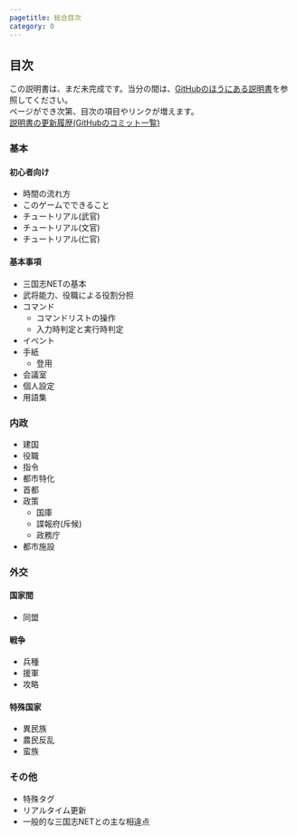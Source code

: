 ```yaml
---
pagetitle: 総合目次
category: 0
---
```


## 目次

この説明書は、まだ未完成です。当分の間は、[GitHubのほうにある説明書](https://github.com/kmycode/sangokukmy/wiki)を参照してください。  
ページができ次第、目次の項目やリンクが増えます。  
[説明書の更新履歴(GitHubのコミット一覧)](https://github.com/kmycode/sangokukmy-doc/commits/master)

### 基本
#### 初心者向け
* 時間の流れ方
* このゲームでできること
* チュートリアル(武官)
* チュートリアル(文官)
* チュートリアル(仁官)

#### 基本事項
* 三国志NETの基本
* 武将能力、役職による役割分担
* コマンド
  * コマンドリストの操作
  * 入力時判定と実行時判定
* イベント
* 手紙
  * 登用
* 会議室
* 個人設定
* 用語集

### 内政
* 建国
* 役職
* 指令
* 都市特化
* 首都
* 政策
  * 国庫
  * 諜報府(斥候)
  * 政務庁
* 都市施設

### 外交
#### 国家間
* 同盟

#### 戦争
* 兵種
* 援軍
* 攻略

#### 特殊国家
* 異民族
* 農民反乱
* 蛮族

### その他
* 特殊タグ
* リアルタイム更新
* 一般的な三国志NETとの主な相違点

